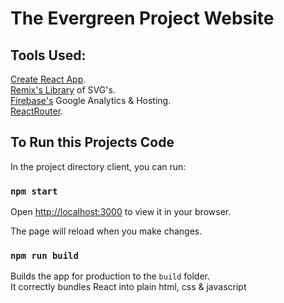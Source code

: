 # The Evergreen Project Website

## Tools Used:

[Create React App](https://github.com/facebook/create-react-app).\
[Remix's Library](https://remix-design.github.io/RemixIcon/#/) of SVG's.\
[Firebase's](https://firebase.google.com/) Google Analytics & Hosting.\
[ReactRouter](https://www.npmjs.com/package/react-router-dom/v/5.2.0).

## To Run this Projects Code

In the project directory client, you can run:

### `npm start`

Open [http://localhost:3000](http://localhost:3000) to view it in your browser.

The page will reload when you make changes.

### `npm run build`

Builds the app for production to the `build` folder.\
It correctly bundles React into plain html, css & javascript
